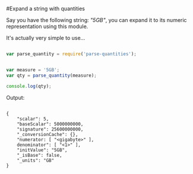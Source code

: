 
#Expand a string with quantities

Say you have the following string: *"5GB"*, you can expand it to its numeric representation using this module.

It's actually very simple to use... 


```javascript

var parse_quantity = require('parse-quantities');


var measure = '5GB';
var qty = parse_quantity(measure);

console.log(qty);

```

Output:

```

{
    "scalar": 5,
    "baseScalar": 5000000000,
    "signature": 25600000000,
    "_conversionCache": {},
    "numerator: [ "<gigabyte>" ],
    denominator": [ "<1>" ],
    "initValue": "5GB",
    "_isBase": false,
    "_units": "GB"
}

  ```